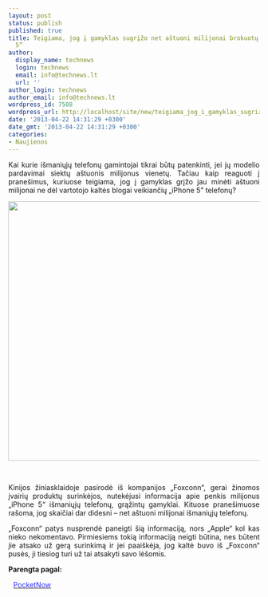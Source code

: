 ```yaml
---
layout: post
status: publish
published: true
title: Teigiama, jog į gamyklas sugrįžo net aštuoni milijonai brokuotų „Apple iPhone
  5”
author:
  display_name: technews
  login: technews
  email: info@technews.lt
  url: ''
author_login: technews
author_email: info@technews.lt
wordpress_id: 7508
wordpress_url: http://localhost/site/new/teigiama_jog_i_gamyklas_sugrizo_net_astuoni_milijonai_brokuotu_apple_iphone_5/
date: '2013-04-22 14:31:29 +0300'
date_gmt: '2013-04-22 14:31:29 +0300'
categories:
- Naujienos
---
```

<p style="text-align:justify">Kai kurie išmaniųjų telefonų gamintojai tikrai būtų patenkinti, jei jų modelio pardavimai siektų aštuonis milijonus vienetų. Tačiau kaip reaguoti į pranešimus, kuriuose teigiama, jog į gamyklas grįžo jau minėti aštuoni milijonai ne dėl vartotojo kaltės blogai veikiančių „iPhone 5” telefonų?</p>
<p style="text-align:center"> <a target="blank" href="http://www.technologijos.lt/upload/image/n/technologijos/gsm/S-32637/2-1-iphone5.jpg"><img alt="" src="http://www.technologijos.lt/upload/image/n/technologijos/gsm/S-32637/1-2-1-iphone5.jpg" style="width: 520px;" /></a></p>
<div style="text-align:center"> <strong></strong><br/><em></em></div>
<div style="text-align:justify">
<p>Kinijos žiniasklaidoje pasirodė iš kompanijos „Foxconn“, gerai žinomos įvairių produktų surinkėjos, nutekėjusi informacija apie penkis milijonus „iPhone 5“ išmaniųjų telefonų, grąžintų gamyklai. Kituose pranešimuose rašoma, jog skaičiai dar didesni – net aštuoni milijonai išmaniųjų telefonų.</p>
<p>„Foxconn“ patys nusprendė paneigti šią informaciją, nors „Apple“ kol kas nieko nekomentavo. Pirmiesiems tokią informaciją neigti būtina, nes būtent jie atsako už gerą surinkimą ir jei paaiškėja, jog kaltė buvo iš „Foxconn“ pusės, ji tiesiog turi už tai atsakyti savo lėšomis.</p>
</div>
<p><strong>Parengta pagal:</strong></p>
<p style="margin:0px 0px 0px 10px"><a target="blank" href="http://pocketnow.com/2013/04/21/apple-8-million-iphone-5-return"><span style="color:#2E2EFE">PocketNow</span></a></p>
